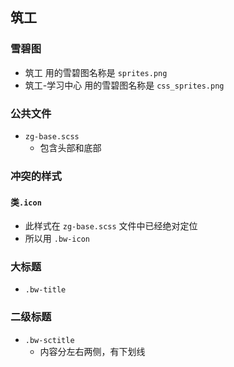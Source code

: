 ## 筑工

### 雪碧图

- 筑工 用的雪碧图名称是 `sprites.png`
- 筑工-学习中心 用的雪碧图名称是 `css_sprites.png`

### 公共文件

- `zg-base.scss`
  - 包含头部和底部

### 冲突的样式

#### 类`.icon`

- 此样式在 `zg-base.scss` 文件中已经绝对定位
- 所以用 `.bw-icon`

### 大标题

- `.bw-title`

### 二级标题

- `.bw-sctitle`
  - 内容分左右两侧，有下划线



